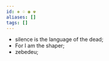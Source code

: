 ```yaml
---
id: ❖ ♧ ◉ ✾
aliases: []
tags: []
---
```


- silence is the language of the dead;
- For I am the shaper;
- zebedeu;